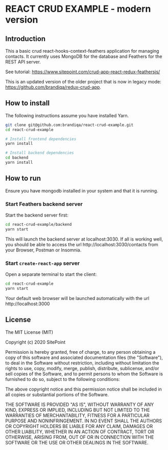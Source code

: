 # REACT CRUD EXAMPLE - modern version

## Introduction

This a basic crud react-hooks-context-feathers application for managing contacts. It currently uses MongoDB for the database and Feathers for the REST API server.

See tutorial: https://www.sitepoint.com/crud-app-react-redux-feathersjs/

This is an updated version of the older project that is now in legacy mode: https://github.com/brandiqa/redux-crud-app.

##  How to install

The following instructions assume you have installed Yarn.

```bash
git clone git@github.com:brandiqa/react-crud-example.git
cd react-crud-example

# Install frontend dependencies
yarn install

# Install backend dependencies
cd backend
yarn install
```

## How to run
Ensure you have mongodb installed in your system and that it is running.

### Start Feathers backend server
Start the backend server first:

```bash
cd react-crud-example/backend
yarn start
```

This will launch the backend server at localhost:3030. If all is working well, you should be able to access the url http://localhost:3030/contacts from your Browser, Postman or Insomnia.

### Start `create-react-app` server
Open a separate terminal to start the client:

```bash
cd react-crud-example
yarn start
```

Your default web browser will be launched automatically with the url http://localhost:3000

## License

The MIT License (MIT)

Copyright (c) 2020 SitePoint

Permission is hereby granted, free of charge, to any person obtaining a copy of this software and associated documentation files (the "Software"), to deal in the Software without restriction, including without limitation the rights to use, copy, modify, merge, publish, distribute, sublicense, and/or sell copies of the Software, and to permit persons to whom the Software is furnished to do so, subject to the following conditions:

The above copyright notice and this permission notice shall be included in all copies or substantial portions of the Software.

THE SOFTWARE IS PROVIDED "AS IS", WITHOUT WARRANTY OF ANY KIND, EXPRESS OR IMPLIED, INCLUDING BUT NOT LIMITED TO THE WARRANTIES OF MERCHANTABILITY, FITNESS FOR A PARTICULAR PURPOSE AND NONINFRINGEMENT. IN NO EVENT SHALL THE AUTHORS OR COPYRIGHT HOLDERS BE LIABLE FOR ANY CLAIM, DAMAGES OR OTHER LIABILITY, WHETHER IN AN ACTION OF CONTRACT, TORT OR OTHERWISE, ARISING FROM, OUT OF OR IN CONNECTION WITH THE SOFTWARE OR THE USE OR OTHER DEALINGS IN THE SOFTWARE.